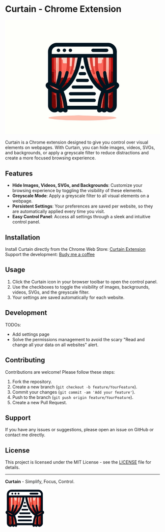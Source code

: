 # Curtain - Chrome Extension

![Curtain Icon](renditions/large.jpg)

Curtain is a Chrome extension designed to give you control over visual elements on webpages. With Curtain, you can hide images, videos, SVGs, and backgrounds, or apply a greyscale filter to reduce distractions and create a more focused browsing experience.

## Features

- **Hide Images, Videos, SVGs, and Backgrounds**: Customize your browsing experience by toggling the visibility of these elements.
- **Greyscale Mode**: Apply a greyscale filter to all visual elements on a webpage.
- **Persistent Settings**: Your preferences are saved per website, so they are automatically applied every time you visit.
- **Easy Control Panel**: Access all settings through a sleek and intuitive control panel.

## Installation

Install Curtain directly from the Chrome Web Store: [Curtain Extension](https://chromewebstore.google.com/detail/curtain/mioojgfhdncpheafokkjcmplmgcpoiee)
Support the development: [Budy me a coffee](https://www.paypal.com/donate/?hosted_button_id=C3P2E52UHSS74)

## Usage

1. Click the Curtain icon in your browser toolbar to open the control panel.
2. Use the checkboxes to toggle the visibility of images, backgrounds, videos, SVGs, and the greyscale filter.
3. Your settings are saved automatically for each website.

## Development

TODOs:

- Add settings page
- Solve the permissions management to avoid the scary "Read and change all your data on all websites" alert.

## Contributing

Contributions are welcome! Please follow these steps:

1. Fork the repository.
2. Create a new branch (`git checkout -b feature/YourFeature`).
3. Commit your changes (`git commit -am 'Add your feature'`).
4. Push to the branch (`git push origin feature/YourFeature`).
5. Create a new Pull Request.

## Support

If you have any issues or suggestions, please open an issue on GitHub or contact me directly.

## License

This project is licensed under the MIT License - see the [LICENSE](LICENSE) file for details.

---

**Curtain** - Simplify, Focus, Control.

![Curtain Icon](icons/icon128.png)
